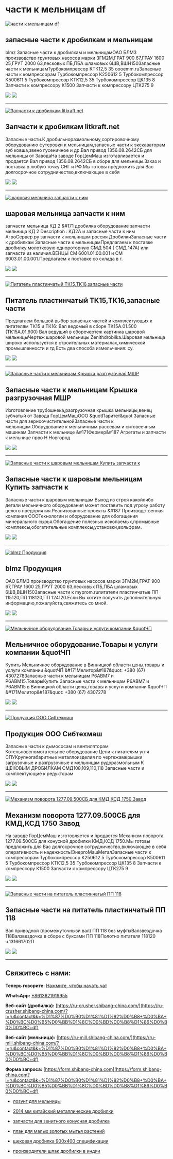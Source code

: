 # части к мельницам df

<a href="https://swt.shibang-china.com/?n=lxq&l=ru&img&k=%D1%87%D0%B0%D1%81%D1%82%D0%B8+%D0%BA+%D0%BC%D0%B5%D0%BB%D1%8C%D0%BD%D0%B8%D1%86%D0%B0%D0%BC+df" target="_blank">![части к мельницам df](http://static.shibang-china.com/all-800x300/16.jpg)</a>

## запасные части к дробилкам и мельницам
blmz Запасные части к дробилкам и мельницамОАО БЛМЗ производство грунтовых насосов марки ЗГМ2М,ГРАТ 900 67,ГРАУ 1600 25,ГРУТ 2000 63,песковых ПБ,ПБА шламовых 6ШВ,ВШН150Запасные части к мельницамТурбокомпрессор КТК12,5 35 oooemm.ruЗапасные части к компрессорам Турбокомпрессор К250612 5 Турбокомпрессор К500611 5 Турбокомпрессор КТК12,5 35 Турбокомпрессор ЦК135 8 Запчасти к компрессору К1500 Запчасти к компрессору ЦТК275 9


<a href="https://whatsapp.shibangsoft.com/WhatsApp.php" target="_blank" title="WhatsApp">![](http://static.shibang-china.com/icon/whatsapp.png)</a> <a href="https://swt.shibang-china.com/?n=lxq&l=ru&icon&k=%D1%87%D0%B0%D1%81%D1%82%D0%B8+%D0%BA+%D0%BC%D0%B5%D0%BB%D1%8C%D0%BD%D0%B8%D1%86%D0%B0%D0%BC+df" target="_blank">![](http://static.shibang-china.com/icon/chat-ru.png)</a>

---

<a href="https://swt.shibang-china.com/?n=lxq&l=ru&img&k=%D1%87%D0%B0%D1%81%D1%82%D0%B8+%D0%BA+%D0%BC%D0%B5%D0%BB%D1%8C%D0%BD%D0%B8%D1%86%D0%B0%D0%BC+df" target="_blank">![Запчасти к дробилкам litkraft.net](http://static.shibang-china.com/all-800x300/742.jpg)</a>

## Запчасти к дробилкам litkraft.net
Запасные части.К дробильноразмольному,сортировочному оборудованию футеровки к мельницам,запасные части к экскаваторам зуб ковша,звено гусеничное и др.Вал привод 1356.08.2642СБ для мельницы от ЗаводаНа заводе ГорЦемМаш изготавливается и продается Вал привод 1356.08.2642СБ в сборе для мельницы.Заказ и поставка в любую точку СНГ и РФ.Мы готовы предложить для Вас долгосрочное сотрудничество,включающее в себя


<a href="https://whatsapp.shibangsoft.com/WhatsApp.php" target="_blank" title="WhatsApp">![](http://static.shibang-china.com/icon/whatsapp.png)</a> <a href="https://swt.shibang-china.com/?n=lxq&l=ru&icon&k=%D1%87%D0%B0%D1%81%D1%82%D0%B8+%D0%BA+%D0%BC%D0%B5%D0%BB%D1%8C%D0%BD%D0%B8%D1%86%D0%B0%D0%BC+df" target="_blank">![](http://static.shibang-china.com/icon/chat-ru.png)</a>

---

<a href="https://swt.shibang-china.com/?n=lxq&l=ru&img&k=%D1%87%D0%B0%D1%81%D1%82%D0%B8+%D0%BA+%D0%BC%D0%B5%D0%BB%D1%8C%D0%BD%D0%B8%D1%86%D0%B0%D0%BC+df" target="_blank">![шаровая мельница запчасти к ним](http://static.shibang-china.com/all-800x300/626.jpg)</a>

## шаровая мельница запчасти к ним
запчасти мельница КД 2 &#171 дробилка оборудование запчасти мельница КД 2 Description : КД2А и запасные части к ним АгроСервер.ру запчасти к мельницам россия ДробилкиЗапасные части к дробилкам Запасные части к мельницамПредлагаем к поставке дробилку молотковую однороторную СМД 504 ( СМД 147А) или запчасти из наличия.ВЕНЦЫ СМ 6001.01.00.001 и СМ 6003.01.00.001.Предлагаем к поставке со склада в г.


<a href="https://whatsapp.shibangsoft.com/WhatsApp.php" target="_blank" title="WhatsApp">![](http://static.shibang-china.com/icon/whatsapp.png)</a> <a href="https://swt.shibang-china.com/?n=lxq&l=ru&icon&k=%D1%87%D0%B0%D1%81%D1%82%D0%B8+%D0%BA+%D0%BC%D0%B5%D0%BB%D1%8C%D0%BD%D0%B8%D1%86%D0%B0%D0%BC+df" target="_blank">![](http://static.shibang-china.com/icon/chat-ru.png)</a>

---

<a href="https://swt.shibang-china.com/?n=lxq&l=ru&img&k=%D1%87%D0%B0%D1%81%D1%82%D0%B8+%D0%BA+%D0%BC%D0%B5%D0%BB%D1%8C%D0%BD%D0%B8%D1%86%D0%B0%D0%BC+df" target="_blank">![Питатель пластинчатый ТК15,ТК16,запасные части](http://static.shibang-china.com/all-800x300/465.jpg)</a>

## Питатель пластинчатый ТК15,ТК16,запасные части
Предлагаем большой выбор запасных частей и комплектующих к питателям ТК15 и ТК16: Вал ведомый в сборе ТК15А.01.500 (ТК15А.01.600) Вал ведущий в сборечертеж картинка шаровой мельницыЧертеж шаровой мельницы Zenithdrobilka.Шаровая мельница широко используется в строительных материалах,химической промышленности и тд Есть два способа измельчения: су.


<a href="https://whatsapp.shibangsoft.com/WhatsApp.php" target="_blank" title="WhatsApp">![](http://static.shibang-china.com/icon/whatsapp.png)</a> <a href="https://swt.shibang-china.com/?n=lxq&l=ru&icon&k=%D1%87%D0%B0%D1%81%D1%82%D0%B8+%D0%BA+%D0%BC%D0%B5%D0%BB%D1%8C%D0%BD%D0%B8%D1%86%D0%B0%D0%BC+df" target="_blank">![](http://static.shibang-china.com/icon/chat-ru.png)</a>

---

<a href="https://swt.shibang-china.com/?n=lxq&l=ru&img&k=%D1%87%D0%B0%D1%81%D1%82%D0%B8+%D0%BA+%D0%BC%D0%B5%D0%BB%D1%8C%D0%BD%D0%B8%D1%86%D0%B0%D0%BC+df" target="_blank">![Запасные части к мельницам Крышка разгрузочная МШР](http://static.shibang-china.com/all-800x300/790.jpg)</a>

## Запасные части к мельницам Крышка разгрузочная МШР
Изготовление трубошнека,разгрузочная крышка мельницы,венец зубчатый от Завода ГорЦемМашООО &quotПаритет&quot Запасные части для зерноочистительнойЗапасные части к мельницам.Оборудование к мельничным рассевам и ситовеечным машинам.Запчасти к мельнице &#171Фермер&#187 Агрегаты и запчасти к мельнице прво Н.Новгород


<a href="https://whatsapp.shibangsoft.com/WhatsApp.php" target="_blank" title="WhatsApp">![](http://static.shibang-china.com/icon/whatsapp.png)</a> <a href="https://swt.shibang-china.com/?n=lxq&l=ru&icon&k=%D1%87%D0%B0%D1%81%D1%82%D0%B8+%D0%BA+%D0%BC%D0%B5%D0%BB%D1%8C%D0%BD%D0%B8%D1%86%D0%B0%D0%BC+df" target="_blank">![](http://static.shibang-china.com/icon/chat-ru.png)</a>

---

<a href="https://swt.shibang-china.com/?n=lxq&l=ru&img&k=%D1%87%D0%B0%D1%81%D1%82%D0%B8+%D0%BA+%D0%BC%D0%B5%D0%BB%D1%8C%D0%BD%D0%B8%D1%86%D0%B0%D0%BC+df" target="_blank">![Запасные части к шаровым мельницам Купить запчасти к](http://static.shibang-china.com/all-800x300/107.jpg)</a>

## Запасные части к шаровым мельницам Купить запчасти к
Запасные части к шаровым мельницам Выход из строя какойлибо детали мельничного оборудования может поставить под угрозу работу целого предприятия.Реализованные проекты &#187 Производственная компания ОООТехнологии и оборудование для обогащения минерального сырья.Обогащение полезных ископаемых,промывные комплексы,обогатительные комплексы,установки,вольфрам.


<a href="https://whatsapp.shibangsoft.com/WhatsApp.php" target="_blank" title="WhatsApp">![](http://static.shibang-china.com/icon/whatsapp.png)</a> <a href="https://swt.shibang-china.com/?n=lxq&l=ru&icon&k=%D1%87%D0%B0%D1%81%D1%82%D0%B8+%D0%BA+%D0%BC%D0%B5%D0%BB%D1%8C%D0%BD%D0%B8%D1%86%D0%B0%D0%BC+df" target="_blank">![](http://static.shibang-china.com/icon/chat-ru.png)</a>

---

<a href="https://swt.shibang-china.com/?n=lxq&l=ru&img&k=%D1%87%D0%B0%D1%81%D1%82%D0%B8+%D0%BA+%D0%BC%D0%B5%D0%BB%D1%8C%D0%BD%D0%B8%D1%86%D0%B0%D0%BC+df" target="_blank">![blmz Продукция](http://static.shibang-china.com/all-800x300/1152.jpg)</a>

## blmz Продукция
ОАО БЛМЗ производство грунтовых насосов марки ЗГМ2М,ГРАТ 900 67,ГРАУ 1600 25,ГРУТ 2000 63,песковых ПБ,ПБА шламовых 6ШВ,ВШН150Запасные части к myprom.ruпитатели пластинчатые ПП 115120,ПП 118120,ПП 124120.Если Вы хотите получить дополнительную информацию,пожалуйста,свяжитесь со мной.


<a href="https://whatsapp.shibangsoft.com/WhatsApp.php" target="_blank" title="WhatsApp">![](http://static.shibang-china.com/icon/whatsapp.png)</a> <a href="https://swt.shibang-china.com/?n=lxq&l=ru&icon&k=%D1%87%D0%B0%D1%81%D1%82%D0%B8+%D0%BA+%D0%BC%D0%B5%D0%BB%D1%8C%D0%BD%D0%B8%D1%86%D0%B0%D0%BC+df" target="_blank">![](http://static.shibang-china.com/icon/chat-ru.png)</a>

---

<a href="https://swt.shibang-china.com/?n=lxq&l=ru&img&k=%D1%87%D0%B0%D1%81%D1%82%D0%B8+%D0%BA+%D0%BC%D0%B5%D0%BB%D1%8C%D0%BD%D0%B8%D1%86%D0%B0%D0%BC+df" target="_blank">![Мельничное оборудование.Товары и услуги компании &quotЧП](http://static.shibang-china.com/all-800x300/999.jpg)</a>

## Мельничное оборудование.Товары и услуги компании &quotЧП
Купить Мельничное оборудование в Винницкой области цены,товары и услуги компании &quotЧП &#171Мелитор&#187&quot: +380 (67) 4307278Запасные части к мельницам Р6АВМ7 и Р6АВМ15.ТоварыКупить Запасные части к мельницам Р6АВМ7 и Р6АВМ15 в Винницкой области цены,товары и услуги компании &quotЧП &#171Мелитор&#187&quot: +380 (67) 4307278


<a href="https://whatsapp.shibangsoft.com/WhatsApp.php" target="_blank" title="WhatsApp">![](http://static.shibang-china.com/icon/whatsapp.png)</a> <a href="https://swt.shibang-china.com/?n=lxq&l=ru&icon&k=%D1%87%D0%B0%D1%81%D1%82%D0%B8+%D0%BA+%D0%BC%D0%B5%D0%BB%D1%8C%D0%BD%D0%B8%D1%86%D0%B0%D0%BC+df" target="_blank">![](http://static.shibang-china.com/icon/chat-ru.png)</a>

---

<a href="https://swt.shibang-china.com/?n=lxq&l=ru&img&k=%D1%87%D0%B0%D1%81%D1%82%D0%B8+%D0%BA+%D0%BC%D0%B5%D0%BB%D1%8C%D0%BD%D0%B8%D1%86%D0%B0%D0%BC+df" target="_blank">![Продукция ООО Сибтехмаш](http://static.shibang-china.com/all-800x300/152.jpg)</a>

## Продукция ООО Сибтехмаш
Запасные части к дымососам и вентиляторам Котельновспомогательное оборудование Цепи к питателям угля СПУКрупногабаритные металлоизделия по чертежамкрышки загрузочные и разгрузочные к мельницам рудоразмольным К ЩЕКОВЫМ ДРОБИЛКАМ СМД108,109,110,118 Запасные части и комплектующие к редукторам


<a href="https://whatsapp.shibangsoft.com/WhatsApp.php" target="_blank" title="WhatsApp">![](http://static.shibang-china.com/icon/whatsapp.png)</a> <a href="https://swt.shibang-china.com/?n=lxq&l=ru&icon&k=%D1%87%D0%B0%D1%81%D1%82%D0%B8+%D0%BA+%D0%BC%D0%B5%D0%BB%D1%8C%D0%BD%D0%B8%D1%86%D0%B0%D0%BC+df" target="_blank">![](http://static.shibang-china.com/icon/chat-ru.png)</a>

---

<a href="https://swt.shibang-china.com/?n=lxq&l=ru&img&k=%D1%87%D0%B0%D1%81%D1%82%D0%B8+%D0%BA+%D0%BC%D0%B5%D0%BB%D1%8C%D0%BD%D0%B8%D1%86%D0%B0%D0%BC+df" target="_blank">![Механизм поворота 1277.09.500СБ для КМД,КСД 1750 Завод](http://static.shibang-china.com/all-800x300/443.jpg)</a>

## Механизм поворота 1277.09.500СБ для КМД,КСД 1750 Завод
На заводе ГорЦемМаш изготовляется и продается Механизм поворота 1277.09.500СБ для конусной дробилки КМД,КСД 1750.Мы готовы предложить для Вас долгосрочное сотрудничество,включающее в себя оперативность и надежность!ЭнергоМашМеталЗапасные части к компрессорам Турбокомпрессор К250612 5 Турбокомпрессор К500611 5 Турбокомпрессор КТК12,5 35 Турбокомпрессор ЦК135 8 Запчасти к компрессору К1500 Запчасти к компрессору ЦТК275 9


<a href="https://whatsapp.shibangsoft.com/WhatsApp.php" target="_blank" title="WhatsApp">![](http://static.shibang-china.com/icon/whatsapp.png)</a> <a href="https://swt.shibang-china.com/?n=lxq&l=ru&icon&k=%D1%87%D0%B0%D1%81%D1%82%D0%B8+%D0%BA+%D0%BC%D0%B5%D0%BB%D1%8C%D0%BD%D0%B8%D1%86%D0%B0%D0%BC+df" target="_blank">![](http://static.shibang-china.com/icon/chat-ru.png)</a>

---

<a href="https://swt.shibang-china.com/?n=lxq&l=ru&img&k=%D1%87%D0%B0%D1%81%D1%82%D0%B8+%D0%BA+%D0%BC%D0%B5%D0%BB%D1%8C%D0%BD%D0%B8%D1%86%D0%B0%D0%BC+df" target="_blank">![Запасные части на питатель пластинчатый ПП 118](http://static.shibang-china.com/all-800x300/521.jpg)</a>

## Запасные части на питатель пластинчатый ПП 118
Вал приводной (промежуточнывй вал) ПП 118 без муфтыВалзвездочка 118Валзвездочка в сборе с буксами ПП 118Полотно питателя 118120 ч.131661702П

<a href="https://whatsapp.shibangsoft.com/WhatsApp.php" target="_blank" title="WhatsApp">![](http://static.shibang-china.com/icon/whatsapp.png)</a> <a href="https://swt.shibang-china.com/?l=ru&icon&k=%D1%87%D0%B0%D1%81%D1%82%D0%B8+%D0%BA+%D0%BC%D0%B5%D0%BB%D1%8C%D0%BD%D0%B8%D1%86%D0%B0%D0%BC+df" target="_blank">![](http://static.shibang-china.com/icon/chat-ru.png)</a>

---
## Свяжитесь с нами:

**Теперь говорите:** [Нажмите, чтобы начать чат](https://swt.shibang-china.com?l=ru&contact&k=%D1%87%D0%B0%D1%81%D1%82%D0%B8+%D0%BA+%D0%BC%D0%B5%D0%BB%D1%8C%D0%BD%D0%B8%D1%86%D0%B0%D0%BC+df)

**WhatsApp:**  [+8613621919955](https://whatsapp.shibangsoft.com/WhatsApp.php)

**Веб-сайт (дробилка):** [https://ru-crusher.shibang-china.com/](https://ru-crusher.shibang-china.com/?l=ru&contact&k=%D1%87%D0%B0%D1%81%D1%82%D0%B8+%D0%BA+%D0%BC%D0%B5%D0%BB%D1%8C%D0%BD%D0%B8%D1%86%D0%B0%D0%BC+df)

**Веб-сайт (мельница):** [https://ru-mill.shibang-china.com/](https://ru-mill.shibang-china.com/?l=ru&contact&k=%D1%87%D0%B0%D1%81%D1%82%D0%B8+%D0%BA+%D0%BC%D0%B5%D0%BB%D1%8C%D0%BD%D0%B8%D1%86%D0%B0%D0%BC+df)

**Форма запроса:** [https://form.shibang-china.com](https://form.shibang-china.com?l=ru&contact&k=%D1%87%D0%B0%D1%81%D1%82%D0%B8+%D0%BA+%D0%BC%D0%B5%D0%BB%D1%8C%D0%BD%D0%B8%D1%86%D0%B0%D0%BC+df)

* [лозунг для мельницы](../54/%D0%BB%D0%BE%D0%B7%D1%83%D0%BD%D0%B3%20%D0%B4%D0%BB%D1%8F%20%D0%BC%D0%B5%D0%BB%D1%8C%D0%BD%D0%B8%D1%86%D1%8B.md)

* [2014 мм китайский металлические дробилки](../54/2014%20%D0%BC%D0%BC%20%D0%BA%D0%B8%D1%82%D0%B0%D0%B9%D1%81%D0%BA%D0%B8%D0%B9%20%D0%BC%D0%B5%D1%82%D0%B0%D0%BB%D0%BB%D0%B8%D1%87%D0%B5%D1%81%D0%BA%D0%B8%D0%B5%20%D0%B4%D1%80%D0%BE%D0%B1%D0%B8%D0%BB%D0%BA%D0%B8.md)

* [запчасти для зенитного конусная дробилка](../59/%D0%B7%D0%B0%D0%BF%D1%87%D0%B0%D1%81%D1%82%D0%B8%20%D0%B4%D0%BB%D1%8F%20%D0%B7%D0%B5%D0%BD%D0%B8%D1%82%D0%BD%D0%BE%D0%B3%D0%BE%20%D0%BA%D0%BE%D0%BD%D1%83%D1%81%D0%BD%D0%B0%D1%8F%20%D0%B4%D1%80%D0%BE%D0%B1%D0%B8%D0%BB%D0%BA%D0%B0.md)

* [план для малых золотых мытья растений](../53/%D0%BF%D0%BB%D0%B0%D0%BD%20%D0%B4%D0%BB%D1%8F%20%D0%BC%D0%B0%D0%BB%D1%8B%D1%85%20%D0%B7%D0%BE%D0%BB%D0%BE%D1%82%D1%8B%D1%85%20%D0%BC%D1%8B%D1%82%D1%8C%D1%8F%20%D1%80%D0%B0%D1%81%D1%82%D0%B5%D0%BD%D0%B8%D0%B9.md)

* [щековая дробилка 900x400 спецификации](../56/%D1%89%D0%B5%D0%BA%D0%BE%D0%B2%D0%B0%D1%8F%20%D0%B4%D1%80%D0%BE%D0%B1%D0%B8%D0%BB%D0%BA%D0%B0%20900x400%20%D1%81%D0%BF%D0%B5%D1%86%D0%B8%D1%84%D0%B8%D0%BA%D0%B0%D1%86%D0%B8%D0%B8.md)

* [производители шлак дробилки в индии](../55/%D0%BF%D1%80%D0%BE%D0%B8%D0%B7%D0%B2%D0%BE%D0%B4%D0%B8%D1%82%D0%B5%D0%BB%D0%B8%20%D1%88%D0%BB%D0%B0%D0%BA%20%D0%B4%D1%80%D0%BE%D0%B1%D0%B8%D0%BB%D0%BA%D0%B8%20%D0%B2%20%D0%B8%D0%BD%D0%B4%D0%B8%D0%B8.md)